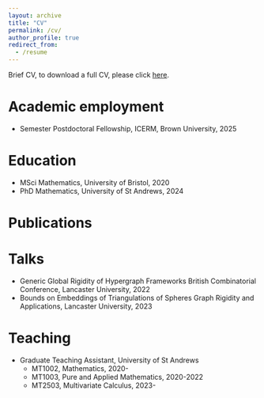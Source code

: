 ```yaml
---
layout: archive
title: "CV"
permalink: /cv/
author_profile: true
redirect_from:
  - /resume
---
```


Brief CV, to download a full CV, please click [here](http://jsouthgate1.github.io/files/JackSouthgateCV.pdf).

Academic employment
======
* Semester Postdoctoral Fellowship, ICERM, Brown University, 2025

Education
======
* MSci Mathematics, University of Bristol, 2020
* PhD Mathematics, University of St Andrews, 2024

Publications
======
  
Talks
======
* Generic Global Rigidity of Hypergraph Frameworks
  British Combinatorial Conference, Lancaster University, 2022
* Bounds on Embeddings of Triangulations of Spheres
  Graph Rigidity and Applications, Lancaster University, 2023
  
Teaching
======
* Graduate Teaching Assistant, University of St Andrews
   * MT1002, Mathematics, 2020-
   * MT1003, Pure and Applied Mathematics, 2020-2022
   * MT2503, Multivariate Calculus, 2023-
